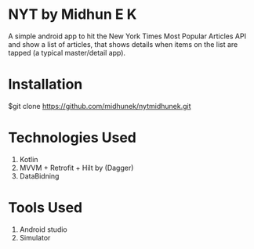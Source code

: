 # NYT by Midhun E K
A simple android app to hit the New York Times Most Popular Articles API and show a list of articles, that shows details when items on the list are tapped (a typical master/detail app).

# Installation
  
  $git clone https://github.com/midhunek/nytmidhunek.git

# Technologies Used
  1. Kotlin
  2. MVVM + Retrofit + Hilt by (Dagger)
  4. DataBidning
  
# Tools Used
  1. Android studio
  2. Simulator
  
  
  
